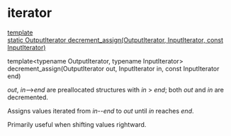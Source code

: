 iterator
========

<a href="#decrement_assign">
	template<typename OutputIterator, typename InputIterator><br>
	static OutputIterator decrement_assign(OutputIterator, InputIterator, const InputIterator)
</a>

<div id="decrement_assign"/>

template<typename OutputIterator, typename InputIterator><br>
decrement_assign(OutputIterator out, InputIterator in, const InputIterator end)

*out*, *in*-->*end* are preallocated structures with *in* > *end*;
both *out* and *in* are decremented.

Assigns values iterated from *in*--*end* to *out* until *in* reaches *end*.

Primarily useful when shifting values rightward.

